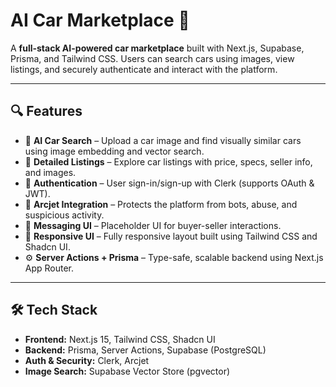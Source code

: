 # AI Car Marketplace 🚗

A **full-stack AI-powered car marketplace** built with Next.js, Supabase, Prisma, and Tailwind CSS. Users can search cars using images, view listings, and securely authenticate and interact with the platform.

---

## 🔍 Features

- 🔎 **AI Car Search** – Upload a car image and find visually similar cars using image embedding and vector search.
- 🧾 **Detailed Listings** – Explore car listings with price, specs, seller info, and images.
- 🔐 **Authentication** – User sign-in/sign-up with Clerk (supports OAuth & JWT).
- 🧠 **Arcjet Integration** – Protects the platform from bots, abuse, and suspicious activity.
- 💬 **Messaging UI** – Placeholder UI for buyer-seller interactions.
- 📱 **Responsive UI** – Fully responsive layout built using Tailwind CSS and Shadcn UI.
- ⚙️ **Server Actions + Prisma** – Type-safe, scalable backend using Next.js App Router.

---

## 🛠️ Tech Stack

- **Frontend:** Next.js 15, Tailwind CSS, Shadcn UI
- **Backend:** Prisma, Server Actions, Supabase (PostgreSQL)
- **Auth & Security:** Clerk, Arcjet
- **Image Search:** Supabase Vector Store (pgvector)

